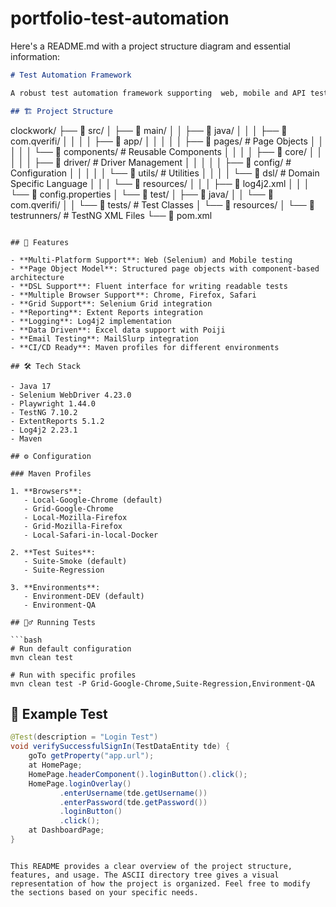 # portfolio-test-automation

Here's a README.md with a project structure diagram and essential information:

```markdown
# Test Automation Framework

A robust test automation framework supporting  web, mobile and API testing, built with Selenium WebDriver, Appium, RestAssured and Playwright.

## 🏗️ Project Structure

```
clockwork/
├── 📂 src/
│   ├── 📂 main/
│   │   ├── 📂 java/
│   │   │   ├── 📂 com.qverifi/
│   │   │   │   ├── 📂 app/
│   │   │   │   │   ├── 📂 pages/         # Page Objects
│   │   │   │   │   └── 📂 components/    # Reusable Components
│   │   │   │   ├── 📂 core/
│   │   │   │   │   ├── 📂 driver/        # Driver Management
│   │   │   │   │   ├── 📂 config/        # Configuration
│   │   │   │   │   └── 📂 utils/         # Utilities
│   │   │   │   └── 📂 dsl/               # Domain Specific Language
│   │   │   └── 📂 resources/
│   │   │       ├── 📄 log4j2.xml
│   │   │       └── 📄 config.properties
│   └── 📂 test/
│       ├── 📂 java/
│       │   └── 📂 com.qverifi/
│       │       └── 📂 tests/              # Test Classes
│       └── 📂 resources/
│           └── 📂 testrunners/            # TestNG XML Files
└── 📄 pom.xml
```

## 🚀 Features

- **Multi-Platform Support**: Web (Selenium) and Mobile testing
- **Page Object Model**: Structured page objects with component-based architecture
- **DSL Support**: Fluent interface for writing readable tests
- **Multiple Browser Support**: Chrome, Firefox, Safari
- **Grid Support**: Selenium Grid integration
- **Reporting**: Extent Reports integration
- **Logging**: Log4j2 implementation
- **Data Driven**: Excel data support with Poiji
- **Email Testing**: MailSlurp integration
- **CI/CD Ready**: Maven profiles for different environments

## 🛠️ Tech Stack

- Java 17
- Selenium WebDriver 4.23.0
- Playwright 1.44.0
- TestNG 7.10.2
- ExtentReports 5.1.2
- Log4j2 2.23.1
- Maven

## ⚙️ Configuration

### Maven Profiles

1. **Browsers**:
   - Local-Google-Chrome (default)
   - Grid-Google-Chrome
   - Local-Mozilla-Firefox
   - Grid-Mozilla-Firefox
   - Local-Safari-in-local-Docker

2. **Test Suites**:
   - Suite-Smoke (default)
   - Suite-Regression

3. **Environments**:
   - Environment-DEV (default)
   - Environment-QA

## 🏃‍♂️ Running Tests

```bash
# Run default configuration
mvn clean test

# Run with specific profiles
mvn clean test -P Grid-Google-Chrome,Suite-Regression,Environment-QA
```

## 📝 Example Test

```java
@Test(description = "Login Test")
void verifySuccessfulSignIn(TestDataEntity tde) {
    goTo getProperty("app.url");
    at HomePage;
    HomePage.headerComponent().loginButton().click();
    HomePage.loginOverlay()
           .enterUsername(tde.getUsername())
           .enterPassword(tde.getPassword())
           .loginButton()
           .click();
    at DashboardPage;
}
```
```

This README provides a clear overview of the project structure, features, and usage. The ASCII directory tree gives a visual representation of how the project is organized. Feel free to modify the sections based on your specific needs.
